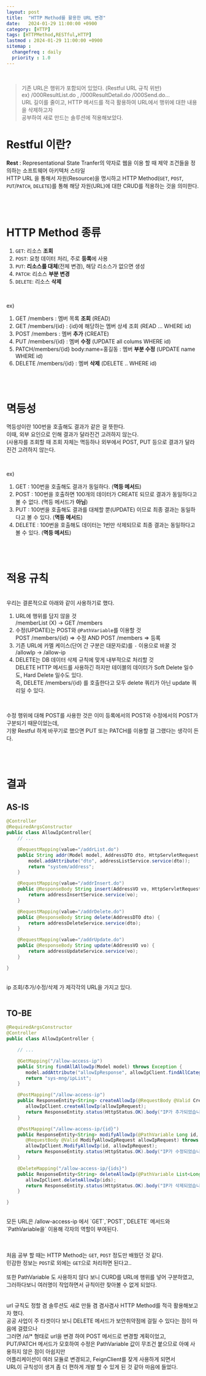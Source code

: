 ```yaml
---
layout: post
title:  "HTTP Method를 활용한 URL 변경"
date:   2024-01-29 11:00:00 +0900
category: [HTTP]
tags: [HTTPMethod,RESTful,HTTP]
lastmod : 2024-01-29 11:00:00 +0900
sitemap :
  changefreq : daily
  priority : 1.0
---
```

<br>

>기존 URL은 행위가 포함되어 있었다. (Restful URL 규칙 위반)<br>
>ex) /000ResultList.do , /000ResultDetail.do /000Send.do...<br>
>URL 길이를 줄이고, HTTP 메서드를 적극 활용하여 URL에서 행위에 대한 내용을 삭제하고자<br>
>공부하여 새로 만드는 솔루션에 적용해보았다.<br>


# Restful 이란?
**Rest** : Representational State Tranfer의 약자로 웹을 이용 할 때 제약 조건들을 정의하는 소프트웨어 아키텍처 스타일<br>
HTTP URL 을 통해서 자원(Resource)을 명시하고 HTTP Method(`GET`, `POST`, `PUT`/`PATCH`, `DELETE`)를 통해 해당 자원(URL)에 대한 CRUD를 적용하는 것을 의미한다.<br>
<br>
<br>
<br>

# HTTP Method 종류
1. `GET`: 리소스  **조회**
2. `POST`: 요청 데이터 처리, 주로 **등록**에 사용
3. `PUT`: **리소스를 대체**(전체 변경), 해당 리소스가 없으면 생성
4. `PATCH`: 리소스 **부분 변경**
5. `DELETE`: 리소스 **삭제**

<br>

ex)
1. GET /members : 멤버 목록 **조회** (READ)
2. GET /members/{id} : {id}에 해당하는 멤버 상세 조회 (READ ... WHERE id)
3. POST /members : 멤버 **추가** (CREATE)
4. PUT /members/{id} : 멤버 **수정** (UPDATE all colums WHERE id)
5. PATCH/members/{id} body:name=홍길동 : 멤버 **부분 수정** (UPDATE name WHERE id)
6. DELETE /members/{id} : 멤버 **삭제** (DELETE .. WHERE id)

<br>
<br>

# 멱등성
멱등성이란 100번을 호출해도 결과가 같은 걸 뜻한다.<br>
이때, 외부 요인으로 인해 결과가 달라진건 고려하지 않는다. <br>(사용자를 조회할 때 조회 자체는 멱등하나 외부에서 POST, PUT 등으로 결과가 달라진건 고려하지 않는다.<br>

<br>

ex)
1. GET : 100번을 호출해도 결과가 동일하다. (**멱등 메서드**)
2. POST : 100번을 호출하면 100개의 데이터가 CREATE 되므로 결과가 동일하다고 볼 수 없다. (멱등 메서드가 **아님**)
3. PUT : 100번을 호출해도 결과를 대체할 뿐(UPDATE) 이므로 최종 결과는 동일하다고 볼 수 있다. (**멱등 메서드**)
4. DELETE : 100번을 호출해도 데이터는 1번만 삭제되므로 최종 결과는 동일하다고 볼 수 있다. (**멱등 메서드**)

<br>
<br>

# 적용 규칙

<br>
우리는 결론적으로 아래와 같이 사용하기로 했다.<br>

1. URL에 행위를 담지 않을 것<br>/memberList (X) -> GET /members
2. 수정(UPDATE)는 POST와 `@PathVariable`를 이용할 것<br>POST /members/{id} => 수정 AND POST /members => 등록
3. 기존 URL에 카멜 케이스(단어 간 구분은 대문자로)를 `-` 이용으로 바꿀 것<br>/allowIp -> /allow-ip
4. DELETE는 DB 데이터 삭제 규칙에 맞게 내부적으로 처리할 것<br>DELETE HTTP 메서드를 사용하긴 하지만 테이블의 데이터가 Soft Delete 일수도, Hard Delete 일수도 있다.<br>즉, DELETE /members/{id} 를 호출한다고 모두 delete 쿼리가 아닌 update 쿼리일 수 있다.

<br>

수정 행위에 대해 POST를 사용한 것은 이미 등록에서의 POST와 수정에서의 POST가 구분되기 때문이었는데,<br>
기왕 Restful 하게 바꾸기로 했으면 PUT 또는 PATCH를 이용할 걸 그랬다는 생각이 든다.<br>

<br>
<br>

# 결과
## AS-IS

```java
@Controller
@RequiredArgsConstructor
public class AllowIpController{
	// ...

	@RequestMapping(value="/addrList.do")
	public String addr(Model model, AddressDTO dto, HttpServletRequest request) {
	    model.addAttribute("dto", addressListService.service(dto));
	    return "system/address";
	}

	@RequestMapping(value="/addrInsert.do")
	public @ResponseBody String insert(AddressVO vo, HttpServletRequest request) {
	    return addressInsertService.service(vo);
	}

	@RequestMapping(value="/addrDelete.do")
	public @ResponseBody String delete(AddressDTO dto) {
	    return addressDeleteService.service(dto);
	}

	@RequestMapping(value="/addrUpdate.do")
	public @ResponseBody String update(AddressVO vo) {
	    return addressUpdateService.service(vo);
	}

}
```

<br>
ip 조회/추가/수정/삭제 가 제각각의 URL을 가지고 있다.<br>
<br>

## TO-BE

```java
@RequiredArgsConstructor
@Controller
public class AllowIpController {

	// ...

    @GetMapping("/allow-access-ip")
    public String findAllAllowIp(Model model) throws Exception {
       model.addAttribute("allowIpResponse", allowIpClient.findAllCategory().getBody());
       return "sys-mng/ipList";
    }

    @PostMapping("/allow-access-ip")
    public ResponseEntity<String> createAllowIp(@RequestBody @Valid CreateAllowIpRequest allowIpRequest) throws Exception{
       allowIpClient.createAllowIp(allowIpRequest);
       return ResponseEntity.status(HttpStatus.OK).body("IP가 추가되었습니다.");
    }

    @PostMapping("/allow-access-ip/{id}")
    public ResponseEntity<String> modifyAllowIp(@PathVariable Long id,
       @RequestBody @Valid ModifyAllowIpRequest allowIpRequest) throws Exception {
       allowIpClient.ModifyAllowIp(id, allowIpRequest);
       return ResponseEntity.status(HttpStatus.OK).body("IP가 수정되었습니다.");
    }

    @DeleteMapping("/allow-access-ip/{ids}")
    public ResponseEntity<String> deleteAllowIp(@PathVariable List<Long> ids) throws Exception {
       allowIpClient.deleteAllowIp(ids);
       return ResponseEntity.status(HttpStatus.OK).body("IP가 삭제되었습니다.");
    }

}
```

<br>
모든 URL은 /allow-access-ip 에서 `GET`,`POST`,`DELETE` 메서드와 `PathVariable을` 이용해 각자의 역할이 부여된다.<br>
<br>
<br>

처음 공부 할 때는 HTTP Method는 `GET`,  `POST` 정도만 배웠던 것 같다.<br>
민감한 정보는 `POST`로 외에는 `GET`으로 처리하면 된다고..<br>
<br>
또한 PathVariable 도 사용하지 않다 보니 CURD를 URL에 행위를 넣어 구분하였고,<br>
그러하다보니 여러명이 작업하면서 규칙이란 찾아볼 수 없게 되었다.<br>
<br>
<br>
url 규칙도 정할 겸 솔루션도 새로 만들 겸 겸사겸사 HTTP Method를 적극 활용해보고자 했다.<br>
공공 사업이 주 타겟이다 보니 DELETE 메서드가 보안취약점에 걸릴 수 있다는 점이 마음에 걸렸으나<br>
그러면 /d/* 형태로 url을 변경 하여 POST 메서드로 변경할 계획이었고,<br>
PUT/PATCH 메서드가 모호하여 수정은 PathVariable 값이 무조건 붙으므로 아예 사용하지 않은 점이 아쉽지만<br>
어플리케이션이 여러 모듈로 변경되고, FeignClient를 잦게 사용하게 되면서<br>
URL이 규칙성이 생겨 좀 더 편하게 개발 할 수 있게 된 것 같아 마음에 들었다.<br>
<br>


